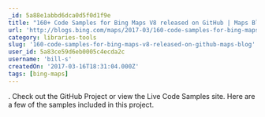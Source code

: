 ```yaml
---
_id: 5a88e1abbd6dca0d5f0d1f9e
title: "160+ Code Samples for Bing Maps V8 released on GitHub | Maps Blog"
url: 'http://blogs.bing.com/maps/2017-03/160-code-samples-for-bing-maps-v8-released-on-github'
category: libraries-tools
slug: '160-code-samples-for-bing-maps-v8-released-on-github-maps-blog'
user_id: 5a83ce59d6eb0005c4ecda2c
username: 'bill-s'
createdOn: '2017-03-16T18:31:04.000Z'
tags: [bing-maps]
---
```


. Check out the GitHub Project or view the Live Code Samples site. Here are a few of the samples included in this project.
